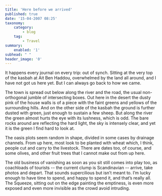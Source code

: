 ```yaml
---
title: 'Here before we arrived'
published: true
date: '15-04-2007 08:25'
taxonomy:
    category:
        - blog
    tag:
        - Travel
summary:
    enabled: '1'
subhead: " "
header_image: '0'
---
```


It happens every journal on every trip: out of synch. Sitting at the very top of the kasbah at Ait Ben Haddou, overwhelmed by the land all around, and I have not got us here yet. But I can always go back to how we came.

The town is spread out below along the river and the road, the usual non-orthogonal jumble of intersecting boxes. Out here in the desert the dusty pink of the house walls is of a piece with the faint greens and yellows of the surrounding hills. And on the other side of the kasbah the ground is further dusted with green, just enough to sustain a few sheep. But along the river the green almost hurts the eye with its lushness, which is odd. The bare rocks around are reflecting the hard light, the sky is intensely clear, and yet it is the green I find hard to look at.

The oasis plots seem random in shape, divided in some cases by drainage channels. From up here, most look to be planted with wheat which, I think, people cut and carry to the livestock. There are dates too, of course, and some olives, and other fruit trees that I cannot make out from up here.

The old business of vanishing as soon as you sit still comes into play too, as coachloads of tourists -- the current clump is Scandinavian -- arrive, take photos and depart. That sounds supercilious but isn’t meant to. I’m lucky enough to have time to spend, and happy to spend it, and that’s really all. The Squeeze, sitting out on the edge painting the emptiness, is even more exposed and even more invisible as the crowd avoid intruding.

